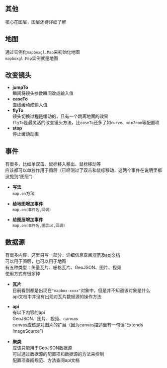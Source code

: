 ## 其他

核心在图层，图层还待详细了解

## 地图

通过实例化`mapboxgl.Map`来初始化地图  
`mapboxgl.Map`实例就是地图

## 改变镜头

- **jumpTo**  
  瞬间将镜头参数瞬间改成输入值
- **easeTo**  
  直线缓动成输入值
- **flyTo**  
  镜头切换过程是缓动的，且有一个跳离地面的效果  
  `flyTo`是最灵活的改变镜头方法，比`easeTo`还多了如`curve`、`minZoom`等配置项
- **stop**  
  停止缓动动画

## 事件

有很多，比如单双击、鼠标移入移出、鼠标移动等  
应该都可以单独作用于图层（已经测过了双击和鼠标移动，这两个事件在说明里都没提到“图层”）  

- **写法**  
  `map.on`方法  
- **给地图增加事件**  
    `map.on(事件名,回调)`
  
- **给图层增加事件**  
    `map.on(事件名,图层id,回调)`


## 数据源

有很多内容，这里只写一部分，详细信息查阅[规范](https://docs.mapbox.com/mapbox-gl-js/style-spec/sources/)及[api文档](https://www.mapbox.cn/mapbox-gl-js/api/#sources)  
可以用于图层，也可以用于地图  
有五种类型：矢量瓦片、栅格瓦片、GeoJSON、图片、视频  
使用方式有很多种

- **瓦片**  
  目前看到都是出现在`"mapbox-xxxx"`对象中，但是并不知道该对象是什么  
  api文档中并没有出现对瓦片数据源的操作方法

- **api**  
  有以下内容的api  
  GeoJSON、图片、视频、canvas  
  canvas应该是对图片的扩展（因为canvas描述里有一句话“Extends ImageSource”）

- **聚类**  
  应该只能用于GeoJSON数据源  
  可以通过数据源的配置项和数据源的方法来控制  
  配置项查阅规范、方法查阅api文档